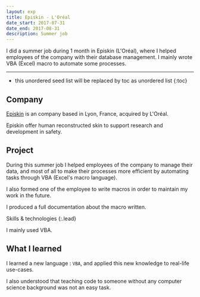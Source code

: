 ```yaml
---
layout: exp
title: Episkin - L'Oréal
date_start: 2017-07-31
date_end: 2017-08-31
description: Summer job
---
```


I did a summer job during 1 month in Episkin (L'Oréal), where I helped employees of the company with their database management.
I mainly wrote VBA (Excel) macro to automate some processes.

---

* this unordered seed list will be replaced by toc as unordered list
{:toc}

## Company

[Episkin](http://www.episkin.com/) is an company based in Lyon, France, acquired by L'Oréal. 

Episkin offer human reconstructed skin to support research and development in safety. 

## Project

During this summer job I helped employees of the company to manage their data, and most of all to make their processes more efficient by automating tasks through VBA (Excel's macro language).

I also formed one of the employee to write macros in order to maintain my work in the future.

I produced a full documentation about the macro written.

Skills & technologies
{:.lead}

I mainly used VBA.

## What I learned

I learned a new language : `VBA`, and applied this new knowledge to real-life use-cases.

I also understood that teaching code to someone without any computer science background was not an easy task.